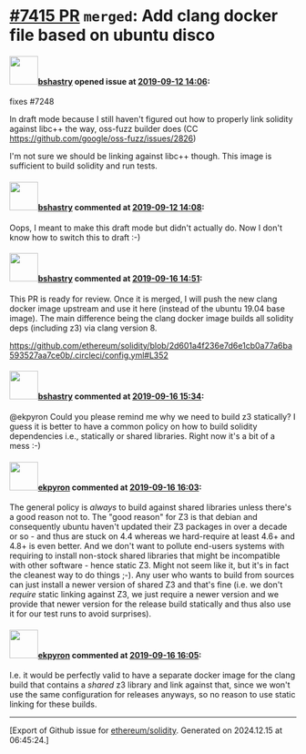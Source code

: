 # [\#7415 PR](https://github.com/ethereum/solidity/pull/7415) `merged`: Add clang docker file based on ubuntu disco

#### <img src="https://avatars.githubusercontent.com/u/2388185?v=4" width="50">[bshastry](https://github.com/bshastry) opened issue at [2019-09-12 14:06](https://github.com/ethereum/solidity/pull/7415):

fixes #7248 

In draft mode because I still haven't figured out how to properly link solidity against libc++ the way, oss-fuzz builder does (CC https://github.com/google/oss-fuzz/issues/2826)

I'm not sure we should be linking against libc++ though. This image is sufficient to build solidity and run tests.

#### <img src="https://avatars.githubusercontent.com/u/2388185?v=4" width="50">[bshastry](https://github.com/bshastry) commented at [2019-09-12 14:08](https://github.com/ethereum/solidity/pull/7415#issuecomment-530843200):

Oops, I meant to make this draft mode but didn't actually do. Now I don't know how to switch this to draft :-)

#### <img src="https://avatars.githubusercontent.com/u/2388185?v=4" width="50">[bshastry](https://github.com/bshastry) commented at [2019-09-16 14:51](https://github.com/ethereum/solidity/pull/7415#issuecomment-531812918):

This PR is ready for review. Once it is merged, I will push the new clang docker image upstream and use it here (instead of the ubuntu 19.04 base image). The main difference being the clang docker image builds all solidity deps (including z3) via clang version 8.

https://github.com/ethereum/solidity/blob/2d601a4f236e7d6e1cb0a77a6ba593527aa7ce0b/.circleci/config.yml#L352

#### <img src="https://avatars.githubusercontent.com/u/2388185?v=4" width="50">[bshastry](https://github.com/bshastry) commented at [2019-09-16 15:34](https://github.com/ethereum/solidity/pull/7415#issuecomment-531831543):

@ekpyron Could you please remind me why we need to build z3 statically? I guess it is better to have a common policy on how to build solidity dependencies i.e., statically or shared libraries. Right now it's a bit of a mess :-)

#### <img src="https://avatars.githubusercontent.com/u/1347491?v=4" width="50">[ekpyron](https://github.com/ekpyron) commented at [2019-09-16 16:03](https://github.com/ethereum/solidity/pull/7415#issuecomment-531844148):

The general policy is *always* to build against shared libraries unless there's a good reason not to.
The "good reason" for Z3 is that debian and consequently ubuntu haven't updated their Z3 packages in over a decade or so - and thus are stuck on 4.4 whereas we hard-require at least 4.6+ and 4.8+ is even better. And we don't want to pollute end-users systems with requiring to install non-stock shared libraries that might be incompatible with other software - hence static Z3. Might not seem like it, but it's in fact the cleanest way to do things ;-). Any user who wants to build from sources can just install a newer version of shared Z3 and that's fine (i.e. we don't *require* static linking against Z3, we just require a newer version and we provide that newer version for the release build statically and thus also use it for our test runs to avoid surprises).

#### <img src="https://avatars.githubusercontent.com/u/1347491?v=4" width="50">[ekpyron](https://github.com/ekpyron) commented at [2019-09-16 16:05](https://github.com/ethereum/solidity/pull/7415#issuecomment-531844886):

I.e. it would be perfectly valid to have a separate docker image for the clang build that contains a 
*shared* z3 library and link against that, since we won't use the same configuration for releases anyways, so no reason to use static linking for these builds.


-------------------------------------------------------------------------------



[Export of Github issue for [ethereum/solidity](https://github.com/ethereum/solidity). Generated on 2024.12.15 at 06:45:24.]
